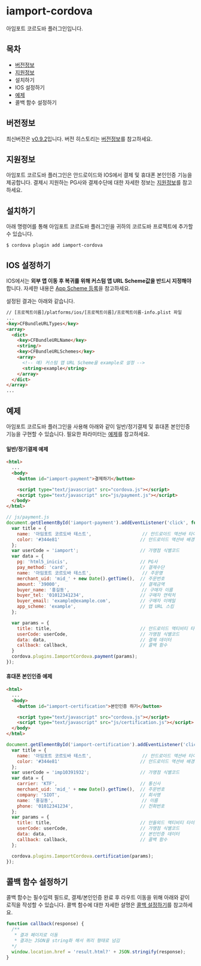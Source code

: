 
# iamport-cordova

아임포트 코르도바 플러그인입니다.

## 목차
- [버전정보](manuals/VERSION.md)
- [지원정보](manuals/SUPPORT.md)
- 설치하기
- IOS 설정하기
- [예제](example/README.md)
- 콜백 함수 설정하기

## 버전정보
최신버전은 [v0.9.2](https://github.com/iamport/iamport-cordova/tree/master)입니다. 버전 히스토리는 [버전정보](manuals/VERSION.md)를 참고하세요.

## 지원정보
아임포트 코르도바 플러그인은 안드로이드와 IOS에서 결제 및 휴대폰 본인인증 기능을 제공합니다. 결제시 지원하는 PG사와 결제수단에 대한 자세한 정보는 [지원정보](manuals/SUPPORT.md)를 참고하세요. 

## 설치하기
아래 명령어를 통해 아임포트 코르도바 플러그인을 귀하의 코르도바 프로젝트에 추가할 수 있습니다.

```
$ cordova plugin add iamport-cordova
```

## IOS 설정하기
IOS에서는 **외부 앱 이동 후 복귀를 위해 커스텀 앱 URL Scheme값을 반드시 지정해야** 합니다. 자세한 내용은 [App Scheme 등록](https://github.com/iamport/iamport-react-native/blob/HEAD/manuals/SETTING.md#1-app-scheme-%EB%93%B1%EB%A1%9D)을 참고하세요.

설정된 결과는 아래와 같습니다.

```html
// [프로젝트이름]/platforms/ios/[프로젝트이름]/프로젝트이름-info.plist 파일
...
<key>CFBundleURLTypes</key>
<array>
  <dict>
    <key>CFBundleURLName</key>
    <string/>
    <key>CFBundleURLSchemes</key>
    <array>
      <!-- 예) 커스텀 앱 URL Scheme을 example로 설정 -->
      <string>example</string>
    </array>
  </dict>
</array>
...
```

## 예제
아임포트 코르도바 플러그인을 사용해 아래와 같이 일반/정기결제 및 휴대폰 본인인증 기능을 구현할 수 있습니다. 필요한 파라미터는 [예제](example/README.md)를 참고하세요.

#### 일반/정기결제 예제
```html
<html>
  ...
  <body>
    <button id="iamport-payment">결제하기</button>

    <script type="text/javascript" src="cordova.js"></script>
    <script type="text/javascript" src="js/payment.js"></script>
  </body>
</html>
```

```javascript
// js/payment.js
document.getElementById('iamport-payment').addEventListener('click', function() {
  var title = {
    name: '아임포트 코르도바 테스트',                   // 안드로이드 액션바 타이틀
    color: '#344e81'                              // 안드로이드 액션바 배경색
  };
  var userCode = 'iamport';                       // 가맹점 식별코드
  var data = {
    pg: 'html5_inicis',                           // PG사
    pay_method: 'card',                           // 결제수단
    name: '아임포트 코르도바 테스트',                   // 주문명
    merchant_uid: 'mid_' + new Date().getTime(),  // 주문번호
    amount: '39000',                              // 결제금액
    buyer_name: '홍길동',                           // 구매자 이름
    buyer_tel: '01012341234',                     // 구매자 연락처
    buyer_email: 'example@example.com',           // 구매자 이메일
    app_scheme: 'example',                        // 앱 URL 스킴
  };

  var params = {
    title: title,                                 // 안드로이드 액티비티 타이틀
    userCode: userCode,                           // 가맹점 식별코드
    data: data,                                   // 결제 데이터
    callback: callback,                           // 콜백 함수
  }
  cordova.plugins.IamportCordova.payment(params);
});
```


#### 휴대폰 본인인증 예제
```html
<html>
  ...
  <body>
    <button id="iamport-certification">본인인증 하기</button>

    <script type="text/javascript" src="cordova.js"></script>
    <script type="text/javascript" src="js/certification.js"></script>
  </body>
</html>
```

```javascript
document.getElementById('iamport-certification').addEventListener('click', function() {
  var title = {
    name: '아임포트 코르도바 테스트',                   // 안드로이드 액션바 타이틀
    color: '#344e81'                              // 안드로이드 액션바 배경색
  };
  var userCode = 'imp10391932';                   // 가맹점 식별코드
  var data = {
    carrier: 'KTF',                               // 통신사
    merchant_uid: 'mid_' + new Date().getTime(),  // 주문번호
    company: 'SIOT',                              // 회사명
    name: '홍길동',                                 // 이름
    phone: '01012341234',                         // 전화번호
  };
  var params = {
    title: title,                                 // 안들외드 액티비티 타이틀
    userCode: userCode,                           // 가맹점 식별코드
    data: data,                                   // 본인인증 데이터
    callback: callback,                           // 콜백 함수
  };

  cordova.plugins.IamportCordova.certification(params);
});
```

## 콜백 함수 설정하기
콜백 함수는 필수입력 필드로, 결제/본인인증 완료 후 라우트 이동을 위해 아래와 같이 로직을 작성할 수 있습니다. 콜백 함수에 대한 자세한 설명은 [콜백 설정하기](manuals/CALLBACK.md)를 참고하세요.

```javascript
function callback(response) {
  /**
   * 결과 페이지로 이동
   * 결과는 JSON을 string화 해서 쿼리 형태로 넘김
  */
  window.location.href = 'result.html?' + JSON.stringify(response);
}
```